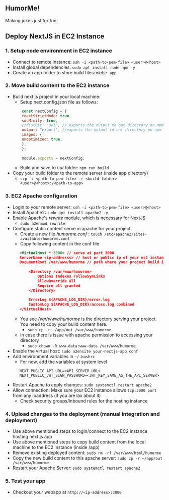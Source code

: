 HumorMe!
---

Making jokes just for fun!

## Deploy NextJS in EC2 Instance

### 1. Setup node environment in EC2 instance

- Connect to remote instance: `ssh -i <path-to-pem-file> <user>@<host>`
- Install global dependencies: `sudo apt install node npm -y`
- Create an app folder to store build files: `mkdir app`

### 2. Move build content to the EC2 instance

- Build next js project in your local machine:
    - Setup next.config.json file as follows:
  ```js
      const nextConfig = {
      reactStrictMode: true,
      swcMinify: true,
      //distDir: "out", // exports the output to out directory on npm run dev
      output: "export", //exports the output to out directory on npm run build
      images: {
      unoptimized: true,
      },
      };
      
      module.exports = nextConfig;
  ```
    - Build and save to *out* folder: `npm run build`
- Copy your build folder to the remote server (inside app directory)
    - `scp -i <path-to-pem-file> -r <build-folder> <user>@<host>:/<path-to-app>`

### 3. EC2 Apache configuration

- Login to your remote server: `ssh -i <path-to-pem-file> <user>@<host>`
- Install Apache2: `sudo apt install apache2 -y`
- Enable Apache's *rewrite* module, which is necessary for NextJS
    - `sudo a2enmod rewrite`
- Configure static content serve in apache for your project
    - Create a new file *humorme.conf* : `touch /etc/apache2/sites-available/humorme.conf`
    - Copy following content in the conf file
   ```xml
      <VirtualHost *:3000> // serve at port 3000
      ServerName <ip-addresss> // host or public ip of your ec2 instance
      DocumentRoot /var/www/humorme // path where your project build is served from
     
          <Directory /var/www/humorme>
              Options Indexes FollowSymLinks
              AllowOverride All
              Require all granted
          </Directory>
     
          ErrorLog ${APACHE_LOG_DIR}/error.log
          CustomLog ${APACHE_LOG_DIR}/access.log combined
      </VirtualHost>
   ```
    - You see */var/www/humorme* is the directory serving your project. You need to copy your
      build content here.
        - `sudo cp -r ~/app/out /var/www/humorme`
    - In case there is issue with apache permission to accessing your directory
        - `sudo chown -R www-data:www-data /var/www/humorme`
- Enable the virtual host: `sudo a2ensite your-nextjs-app.conf`
- Add environment variables in `~/.bashrc`
    - For now, add the variables at system level
  ```dotenv
     NEXT_PUBLIC_API_URL=<API_SERVER_URL>
     NEXT_PUBLIC_JWT_SIGN_PASSWORD=<JWT_KEY_SAME_AS_THE_API_SERVER>
  ```
- Restart Apache to apply changes: `sudo systemctl restart apache2`
- Allow connection: Make sure your EC2 instance allows `tcp:3000 port` from any ipaddress (if you are lax about it)
    - Check security groups/inbound rules for the hosting instance

### 4. Upload changes to the deployment (manual integration and deployment)

- Use above mentioned steps to login/connect to the EC2 instance hosting next js app
- Use above mentioned steps to copy build content from the local machine to the EC2 instance (inside /app)
- Remove existing deployed content: `sudo rm -rf /var/www/html/humorme`
- Copy the new build content to this apache server: `sudo cp -r ~/app/out /var/www/humorme`
- Restart your Apache Server: `sudo systemctl restart apache2`

### 5. Test your app

- Checkout your webapp at `http://<ip-address>:3000`


